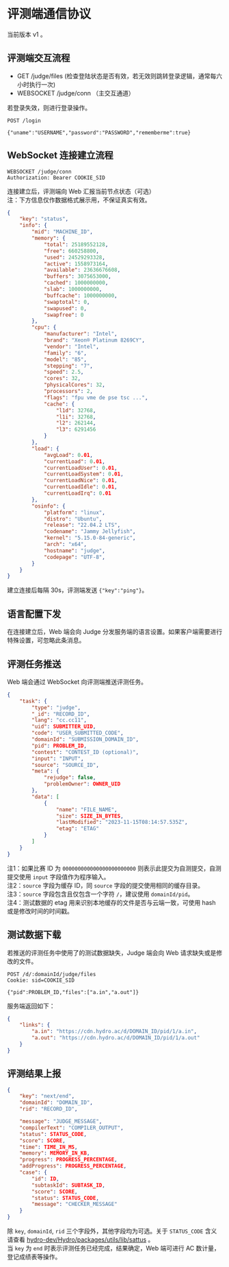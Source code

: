 # 评测端通信协议

当前版本 v1 。

## 评测端交互流程

- GET /judge/files (检查登陆状态是否有效，若无效则跳转登录逻辑，通常每六小时执行一次)
- WEBSOCKET /judge/conn （主交互通道）

若登录失效，则进行登录操作。

```http
POST /login

{"uname":"USERNAME","password":"PASSWORD","rememberme":true}
```

## WebSocket 连接建立流程

```http
WEBSOCKET /judge/conn
Authorization: Bearer COOKIE_SID
```

连接建立后，评测端向 Web 汇报当前节点状态（可选）  
注：下方信息仅作数据格式展示用，不保证真实有效。

```json
{
    "key": "status",
    "info": {
        "mid": "MACHINE_ID",
        "memory": {
            "total": 25189552128,
            "free": 660258800,
            "used": 24529293328,
            "active": 1558973164,
            "available": 23636676608,
            "buffers": 3075653000,
            "cached": 1000000000,
            "slab": 1000000000,
            "buffcache": 1000000000,
            "swaptotal": 0,
            "swapused": 0,
            "swapfree": 0
        },
        "cpu": {
            "manufacturer": "Intel",
            "brand": "Xeon® Platinum 8269CY",
            "vendor": "Intel",
            "family": "6",
            "model": "85",
            "stepping": "7",
            "speed": 2.5,
            "cores": 32,
            "physicalCores": 32,
            "processors": 2,
            "flags": "fpu vme de pse tsc ...",
            "cache": {
                "l1d": 32768,
                "l1i": 32768,
                "l2": 262144,
                "l3": 6291456
            }
        },
        "load": {
            "avgLoad": 0.01,
            "currentLoad": 0.01,
            "currentLoadUser": 0.01,
            "currentLoadSystem": 0.01,
            "currentLoadNice": 0.01,
            "currentLoadIdle": 0.01,
            "currentLoadIrq": 0.01
        },
        "osinfo": {
            "platform": "linux",
            "distro": "Ubuntu",
            "release": "22.04.2 LTS",
            "codename": "Jammy Jellyfish",
            "kernel": "5.15.0-84-generic",
            "arch": "x64",
            "hostname": "judge",
            "codepage": "UTF-8",
        }
    }
}
```

建立连接后每隔 30s，评测端发送 `{"key":"ping"}`。

## 语言配置下发

在连接建立后，Web 端会向 Judge 分发服务端的语言设置。如果客户端需要进行特殊设置，可忽略此条消息。

## 评测任务推送

Web 端会通过 WebSocket 向评测端推送评测任务。

```json
{
    "task": {
        "type": "judge",
        "_id": "RECORD_ID",
        "lang": "cc.cc11",
        "uid": SUBMITTER_UID,
        "code": "USER_SUBMITTED_CODE",
        "domainId": "SUBMISSION_DOMAIN_ID",
        "pid": PROBLEM_ID,
        "contest": "CONTEST_ID (optional)",
        "input": "INPUT",
        "source": "SOURCE_ID",
        "meta": {
            "rejudge": false,
            "problemOwner": OWNER_UID
        },
        "data": [
            {
                "name": "FILE_NAME",
                "size": SIZE_IN_BYTES,
                "lastModified": "2023-11-15T08:14:57.535Z",
                "etag": "ETAG"
            }
        ]
    }
}
```

注1：如果比赛 ID 为 `000000000000000000000000` 则表示此提交为自测提交，自测提交使用 `input` 字段值作为程序输入。  
注2：`source` 字段为缓存 ID，同 `source` 字段的提交使用相同的缓存目录。  
注3：`source` 字段包含且仅包含一个字符 `/`，建议使用 `domainId/pid`。  
注4：测试数据的 etag 用来识别本地缓存的文件是否与云端一致，可使用 hash 或是修改时间的时间戳。  

## 测试数据下载

若推送的评测任务中使用了的测试数据缺失，Judge 端会向 Web 请求缺失或是修改的文件。

```http
POST /d/:domainId/judge/files
Cookie: sid=COOKIE_SID

{"pid":PROBLEM_ID,"files":["a.in","a.out"]}
```

服务端返回如下：

```json
{
    "links": {
        "a.in": "https://cdn.hydro.ac/d/DOMAIN_ID/pid/1/a.in",
        "a.out": "https://cdn.hydro.ac/d/DOMAIN_ID/pid/1/a.out"
    }
}
```

## 评测结果上报

```json
{
    "key": "next/end",
    "domainId": "DOMAIN_ID",
    "rid": "RECORD_ID",

    "message": "JUDGE_MESSAGE",
    "compilerText": "COMPILER_OUTPUT",
    "status": STATUS_CODE,
    "score": SCORE,
    "time": TIME_IN_MS,
    "memory": MEMORY_IN_KB,
    "progress": PROGRESS_PERCENTAGE,
    "addProgress": PROGRESS_PERCENTAGE,
    "case": {
        "id": ID,
        "subtaskId": SUBTASK_ID,
        "score": SCORE,
        "status": STATUS_CODE,
        "message": "CHECKER_MESSAGE"
    }
}
```

除 `key`, `domainId`, `rid` 三个字段外，其他字段均为可选。关于 `STATUS_CODE` 含义请查看 [hydro-dev/Hydro/packages/utils/lib/sattus](https://github.com/hydro-dev/Hydro/blob/master/packages/utils/lib/status.ts) 。  
当 `key` 为 `end` 时表示评测任务已经完成，结果确定，Web 端可进行 AC 数计量，登记成绩表等操作。  
